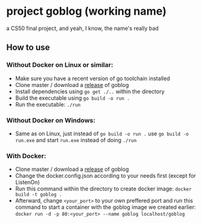 # project goblog (working name)
a CS50 final project, and yeah, I know, the name's really bad

## How to use
### Without Docker on Linux or similar:
- Make sure you have a recent version of go toolchain installed
- Clone master / download a [release] of goblog
- Install dependencies using `go get ./..` within the directory
- Build the executable using `go build -o run .`
- Run the executable: `./run`
### Without Docker on Windows:
- Same as on Linux, just instead of `go build -o run .` use  `go build -o run.exe` and start `run.exe` instead of doing `./run`
### With Docker:
- Clone master / download a [release] of goblog
- Change the docker.config.json according to your needs first (except for ListenOn)
- Run this command within the directory to create docker image: `docker build -t goblog .`
- Afterward, change `<your_port>` to your own preffered port and run this command to start a container with the goblog image we created earlier: `docker run -d -p 80:<your_port> --name goblog localhost/goblog` 

[release]: https://github.com/david-sorm/goblog/releases